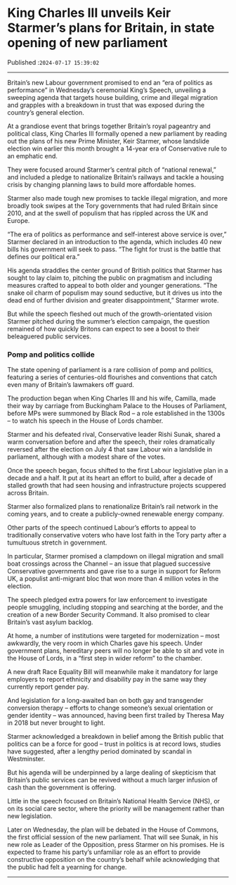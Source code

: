 # King Charles III unveils Keir Starmer’s plans for Britain, in state opening of new parliament

Published :`2024-07-17 15:39:02`

---

Britain’s new Labour government promised to end an “era of politics as performance” in Wednesday’s ceremonial King’s Speech, unveiling a sweeping agenda that targets house building, crime and illegal migration and grapples with a breakdown in trust that was exposed during the country’s general election.

At a grandiose event that brings together Britain’s royal pageantry and political class, King Charles III formally opened a new parliament by reading out the plans of his new Prime Minister, Keir Starmer, whose landslide election win earlier this month brought a 14-year era of Conservative rule to an emphatic end.

They were focused around Starmer’s central pitch of “national renewal,” and included a pledge to nationalize Britain’s railways and tackle a housing crisis by changing planning laws to build more affordable homes.

Starmer also made tough new promises to tackle illegal migration, and more broadly took swipes at the Tory governments that had ruled Britain since 2010, and at the swell of populism that has rippled across the UK and Europe.

“The era of politics as performance and self-interest above service is over,” Starmer declared in an introduction to the agenda, which includes 40 new bills his government will seek to pass. “The fight for trust is the battle that defines our political era.”

His agenda straddles the center ground of British politics that Starmer has sought to lay claim to, pitching the public on pragmatism and including measures crafted to appeal to both older and younger generations. “The snake oil charm of populism may sound seductive, but it drives us into the dead end of further division and greater disappointment,” Starmer wrote.

But while the speech fleshed out much of the growth-orientated vision Starmer pitched during the summer’s election campaign, the question remained of how quickly Britons can expect to see a boost to their beleaguered public services.

### Pomp and politics collide

The state opening of parliament is a rare collision of pomp and politics, featuring a series of centuries-old flourishes and conventions that catch even many of Britain’s lawmakers off guard.

The production began when King Charles III and his wife, Camilla, made their way by carriage from Buckingham Palace to the Houses of Parliament, before MPs were summoned by Black Rod – a role established in the 1300s – to watch his speech in the House of Lords chamber.

Starmer and his defeated rival, Conservative leader Rishi Sunak, shared a warm conversation before and after the speech, their roles dramatically reversed after the election on July 4 that saw Labour win a landslide in parliament, although with a modest share of the votes.

Once the speech began, focus shifted to the first Labour legislative plan in a decade and a half. It put at its heart an effort to build, after a decade of stalled growth that had seen housing and infrastructure projects scuppered across Britain.

Starmer also formalized plans to renationalize Britain’s rail network in the coming years, and to create a publicly-owned renewable energy company.

Other parts of the speech continued Labour’s efforts to appeal to traditionally conservative voters who have lost faith in the Tory party after a tumultuous stretch in government.

In particular, Starmer promised a clampdown on illegal migration and small boat crossings across the Channel – an issue that plagued successive Conservative governments and gave rise to a surge in support for Reform UK, a populist anti-migrant bloc that won more than 4 million votes in the election.

The speech pledged extra powers for law enforcement to investigate people smuggling, including stopping and searching at the border, and the creation of a new Border Security Command. It also promised to clear Britain’s vast asylum backlog.

At home, a number of institutions were targeted for modernization – most awkwardly, the very room in which Charles gave his speech. Under government plans, hereditary peers will no longer be able to sit and vote in the House of Lords, in a “first step in wider reform” to the chamber.

A new draft Race Equality Bill will meanwhile make it mandatory for large employers to report ethnicity and disability pay in the same way they currently report gender pay.

And legislation for a long-awaited ban on both gay and transgender conversion therapy – efforts to change someone’s sexual orientation or gender identity – was announced, having been first trailed by Theresa May in 2018 but never brought to light.

Starmer acknowledged a breakdown in belief among the British public that politics can be a force for good – trust in politics is at record lows, studies have suggested, after a lengthy period dominated by scandal in Westminster.

But his agenda will be underpinned by a large dealing of skepticism that Britain’s public services can be revived without a much larger infusion of cash than the government is offering.

Little in the speech focused on Britain’s National Health Service (NHS), or on its social care sector, where the priority will be management rather than new legislation.

Later on Wednesday, the plan will be debated in the House of Commons, the first official session of the new parliament. That will see Sunak, in his new role as Leader of the Opposition, press Starmer on his promises. He is expected to frame his party’s unfamiliar role as an effort to provide constructive opposition on the country’s behalf while acknowledging that the public had felt a yearning for change.

---

